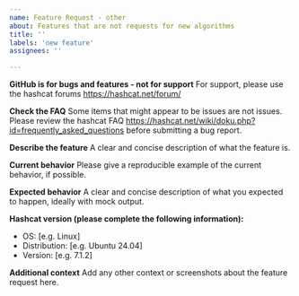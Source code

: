 ```yaml
---
name: Feature Request - other
about: Features that are not requests for new algorithms
title: ''
labels: 'new feature'
assignees: ''

---
```


**GitHub is for bugs and features - not for support**
For support, please use the hashcat forums https://hashcat.net/forum/

**Check the FAQ**
Some items that might appear to be issues are not issues. Please review the hashcat FAQ https://hashcat.net/wiki/doku.php?id=frequently_asked_questions before submitting a bug report.

**Describe the feature**
A clear and concise description of what the feature is.

**Current behavior**
Please give a reproducible example of the current behavior, if possible.

**Expected behavior**
A clear and concise description of what you expected to happen, ideally with mock output.

**Hashcat version (please complete the following information):**
 - OS: [e.g. Linux]
 - Distribution: [e.g. Ubuntu 24.04]
 - Version: [e.g. 7.1.2]

**Additional context**
Add any other context or screenshots about the feature request here.
